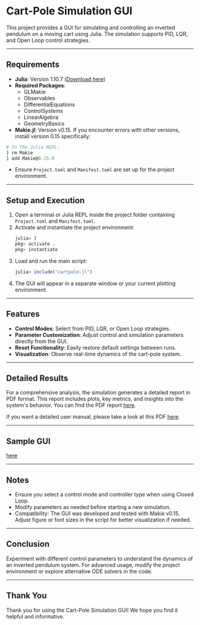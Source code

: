# Cart-Pole Simulation GUI

This project provides a GUI for simulating and controlling an inverted pendulum on a moving cart using Julia. The simulation supports PID, LQR, and Open Loop control strategies.

---

## Requirements

- **Julia**: Version 1.10.7 ([Download here](https://julialang.org/downloads/))
- **Required Packages**:
  - GLMakie
  - Observables
  - DifferentialEquations
  - ControlSystems
  - LinearAlgebra
  - GeometryBasics
- **Makie.jl**: Version v0.15. If you encounter errors with other versions, install version 0.15 specifically:

```julia
# In the Julia REPL:
] rm Makie
] add Makie@0.15.0
```

- Ensure `Project.toml` and `Manifest.toml` are set up for the project environment.

---

## Setup and Execution

1. Open a terminal or Julia REPL inside the project folder containing `Project.toml` and `Manifest.toml`.
2. Activate and instantiate the project environment:
   ```julia
   julia> ]
   pkg> activate .
   pkg> instantiate
   ```
3. Load and run the main script:
   ```julia
   julia> include("cartpole.jl")
   ```
4. The GUI will appear in a separate window or your current plotting environment.

---

## Features

- **Control Modes**: Select from PID, LQR, or Open Loop strategies.
- **Parameter Customization**: Adjust control and simulation parameters directly from the GUI.
- **Reset Functionality**: Easily restore default settings between runs.
- **Visualization**: Observe real-time dynamics of the cart-pole system.

---

## Detailed Results

For a comprehensive analysis, the simulation generates a detailed report in PDF format. This report includes plots, key metrics, and insights into the system's behavior. You can find the PDF report [here](https://github.com/Melaku-Y/Control-of-Inverted-Pendulum-on-a-Cart/blob/main/Melaku_MESIHU_Final_Report.pdf).

If you want a detailed user manual, please take a look at this PDF [here](https://github.com/Melaku-Y/Control-of-Inverted-Pendulum-on-a-Cart/blob/main/GUI_User_Manual.pdf).



---

## Sample GUI

[here](https://github.com/Melaku-Y/Control-of-Inverted-Pendulum-on-a-Cart/blob/main/GUI.png)

---

## Notes

- Ensure you select a control mode and controller type when using Closed Loop.
- Modify parameters as needed before starting a new simulation.
- Compatibility: The GUI was developed and tested with Makie v0.15. Adjust figure or font sizes in the script for better visualization if needed.

---

## Conclusion

Experiment with different control parameters to understand the dynamics of an inverted pendulum system. For advanced usage, modify the project environment or explore alternative ODE solvers in the code.

---

## Thank You

Thank you for using the Cart-Pole Simulation GUI! We hope you find it helpful and informative.

